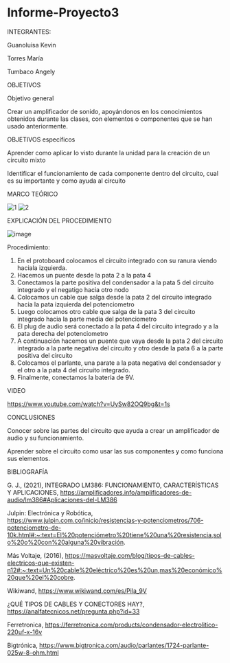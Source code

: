 # Informe-Proyecto3

INTEGRANTES:

Guanoluisa Kevin

Torres María

Tumbaco Angely

OBJETIVOS

Objetivo general

Crear un amplificador de sonido, apoyándonos en los conocimientos obtenidos durante las clases, con elementos o componentes que se han usado anteriormente. 

OBJETIVOS específicos 

Aprender como aplicar lo visto durante la unidad para la creación de un circuito mixto

Identificar el funcionamiento de cada componente dentro del circuito, cual es su importante y como ayuda al circuito 

MARCO TEÓRICO

![1](https://user-images.githubusercontent.com/116812951/222223920-e8c9ab67-d0ba-4d6b-8c23-2e12c6befd4b.png)
![2](https://user-images.githubusercontent.com/116812951/222224012-a51018e6-bfd4-423e-81e5-d81d86a70dc0.png)

EXPLICACIÓN DEL PROCEDIMIENTO

![image](https://user-images.githubusercontent.com/116812951/221379775-82e62986-0cc8-4f95-b50c-9b5172371a55.png)

Procedimiento:

1. En el protoboard colocamos el circuito integrado con su ranura viendo haciala izquierda.
2. Hacemos un puente desde la pata 2 a la pata 4
3. Conectamos la parte positiva del condensador a la pata 5 del circuito integrado y el negatigo hacia otro nodo
4. Colocamos un cable que salga desde la pata 2 del circuito integrado hacia la pata izquierda del potenciometro
5. Luego colocamos otro cable que salga de la pata 3 del circuito integrado hacia la parte media del potenciometro
6. El plug de audio será conectado a la pata 4 del circuito integrado y a la pata derecha del potenciometro
7. A continuación hacemos un puente que vaya desde la pata 2 del circuito integrado a la parte negativa del circuito y otro desde la pata 6 a la parte positiva del circuito
8. Colocamos el parlante, una parate a la pata negativa del condensador y el otro a la pata 4 del circuito integrado.
9. Finalmente, conectamos la batería de 9V.

VIDEO

https://www.youtube.com/watch?v=UySw82OQ9bg&t=1s

CONCLUSIONES

Conocer sobre las partes del circuito que ayuda a crear un amplificador de audio y su funcionamiento. 

Aprender sobre el circuito como usar las sus componentes  y como  funciona sus elementos. 

BIBLIOGRAFÍA

G. J., (2021), INTEGRADO LM386: FUNCIONAMIENTO, CARACTERÍSTICAS Y APLICACIONES, https://amplificadores.info/amplificadores-de-audio/lm386#Aplicaciones-del-LM386

Julpin: Electrónica y Robótica, https://www.julpin.com.co/inicio/resistencias-y-potenciometros/706-potenciometro-de-10k.html#:~:text=El%20potenciómetro%20tiene%20una%20resistencia,solo%20o%20con%20alguna%20vibración.

Más Voltaje, (2016), https://masvoltaje.com/blog/tipos-de-cables-electricos-que-existen-n12#:~:text=Un%20cable%20eléctrico%20es%20un,mas%20económico%20que%20el%20cobre.

Wikiwand, https://www.wikiwand.com/es/Pila_9V

¿QUÉ TIPOS DE CABLES Y CONECTORES HAY?, https://analfatecnicos.net/pregunta.php?id=33

Ferretronica, https://ferretronica.com/products/condensador-electrolitico-220uf-x-16v

Bigtrónica, https://www.bigtronica.com/audio/parlantes/1724-parlante-025w-8-ohm.html
